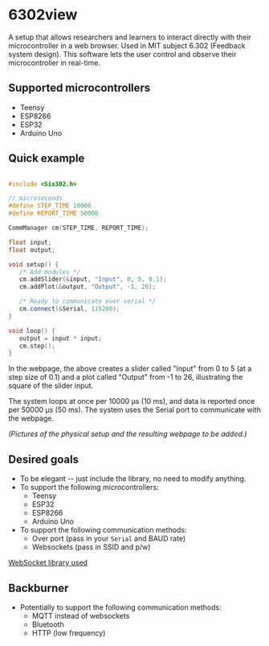 # 6302view

A setup that allows researchers and learners to interact directly with their microcontroller in a web browser. Used in MIT subject 6.302 (Feedback system design). This software lets the user control and observe their microcontroller in real-time.

<!-- The image below links to a video demonstration.

[![(system setup)](https://i.imgur.com/qNrw34i.jpg "6302view with Teensy setup")](https://www.youtube.com/watch?v=AaNXcUNaw-I)
-->

## Supported microcontrollers

* Teensy
* ESP8266
* ESP32
* Arduino Uno

## Quick example

```cpp

#include <Six302.h>

// microseconds
#define STEP_TIME 10000
#define REPORT_TIME 50000

CommManager cm(STEP_TIME, REPORT_TIME);

float input;
float output;

void setup() {
   /* Add modules */
   cm.addSlider(&input, "Input", 0, 5, 0.1);
   cm.addPlot(&output, "Output", -1, 26);

   /* Ready to communicate over serial */
   cm.connect(&Serial, 115200);
}

void loop() {
   output = input * input;
   cm.step();
}
```

In the webpage, the above creates a slider called "Input" from 0 to 5 (at a step size of 0.1) and a plot called "Output" from -1 to 26, illustrating the square of the slider input.

The system loops at once per 10000 µs (10 ms), and data is reported once per 50000 µs (50 ms). The system uses the Serial port to communicate with the webpage.

*(Pictures of the physical setup and the resulting webpage to be added.)*

## Desired goals

* To be elegant -- just include the library, no need to modify anything.
* To support the following microcontrollers:
   * Teensy
   * ESP32
   * ESP8266
   * Arduino Uno
* To support the following communication methods:
   * Over port (pass in your `Serial` and BAUD rate)
   * Websockets (pass in SSID and p/w)

[WebSocket library used](https://github.com/Links2004/arduinoWebSockets)

## Backburner

* Potentially to support the following communication methods:
   * MQTT instead of websockets
   * Bluetooth
   * HTTP (low frequency)
